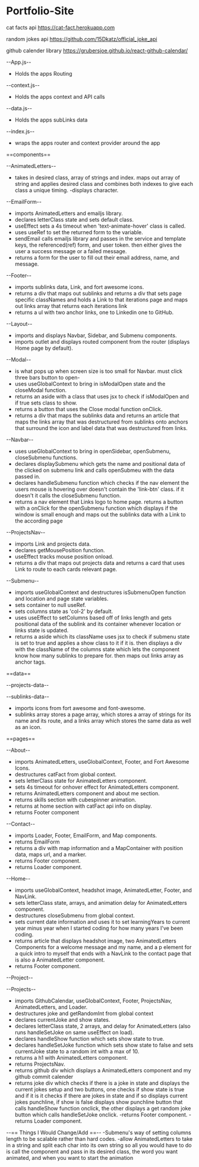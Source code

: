 # Portfolio-Site

cat facts api
https://cat-fact.herokuapp.com

random jokes api
https://github.com/15Dkatz/official_joke_api

github calender library
https://grubersjoe.github.io/react-github-calendar/

--App.js--

- Holds the apps Routing

--context.js--

- Holds the apps context and API calls

--data.js--

- Holds the apps subLinks data

--index.js--

- wraps the apps router and context provider around the app

==components==

--AnimatedLetters--

- takes in desired class, array of strings and index.
  maps out array of string and applies desired class and combines both indexes to give each class a unique timing.
  -displays character.

--EmailForm--

- imports AnimatedLetters and emailjs library.
- declares letterClass state and sets default class.
- useEffect sets a 4s timeout when 'text-animate-hover' class is called.
- uses useRef to set the returned form to the variable.
- sendEmail calls emailjs library and passes in the service and template keys, the referenced(ref) form, and user token. then either gives the user a success message or a failed message.
- returns a form for the user to fill out their email address, name, and message.

--Footer--

- imports sublinks data, Link, and fort awesome icons.
- returns a div that maps out sublinks and returns a div that sets page specific classNames and holds a Link to that iterations page and maps out links array that returns each iterations link
- returns a ul with two anchor links, one to Linkedin one to GitHub.

--Layout--

- imports and displays Navbar, Sidebar, and Submenu components.
- imports outlet and displays routed component from the router (displays Home page by default).

--Modal--

- is what pops up when screen size is too small for Navbar. must click three bars button to open-
- uses useGlobalContext to bring in isModalOpen state and the closeModal function.
- returns an aside with a class that uses jsx to check if isModalOpen and if true sets class to show.
- returns a button that uses the Close modal function onClick.
- returns a div that maps the sublinks data and returns an article that maps the links array that was destructured from sublinks onto anchors that surround the icon and label data that was destructured from links.

--Navbar--

- uses useGlobalContext to bring in openSidebar, openSubmenu, closeSubmenu functions.
- declares displaySubmenu which gets the name and positional data of the clicked on submenu link and calls openSubmeu with the data passed in.
- declares handleSubmenu function which checks if the nav element the users mouse is hovering over doesn't contain the 'link-btn' class. if it doesn't it calls the closeSubmenu function.
- returns a nav element that Links logo to home page.
  returns a button with a onClick for the openSubmenu function which displays if the window is small enough and maps out the sublinks data with a Link to the according page

--ProjectsNav--

- imports Link and projects data.
- declares getMousePosition function.
- useEffect tracks mouse position onload.
- returns a div that maps out projects data and returns a card that uses Link to route to each cards relevant page.

--Submenu--

- imports useGlobalContext and destructures isSubmenuOpen function and location and page state variables.
- sets container to null useRef.
- sets columns state as 'col-2' by default.
- uses useEffect to setColumns based off of links length and gets positional data of the sublink and its container whenever location or links state is updated.
- returns a aside which its className uses jsx to check if submenu state is set to true and applies a show class to it if it is. then displays a div with the className of the columns state which lets the component know how many sublinks to prepare for. then maps out links array as anchor tags.

==data==

--projects-data--

--sublinks-data--

- imports icons from fort awesome and font-awesome.
- sublinks array stores a page array, which stores a array of strings for its name and its route, and a links array which stores the same data as well as an icon.

==pages==

--About--

- imports AnimatedLetters, useGlobalContext, Footer, and Fort Awesome Icons.
- destructures catFact from global context.
- sets letterClass state for AnimatedLetters component.
- sets 4s timeout for onhover effect for AnimatedLetters component.
- returns AnimatedLetters component and about me section.
- returns skills section with cubespinner animation.
- returns at home section with catFact api info on display.
- returns Footer component

--Contact--

- imports Loader, Footer, EmailForm, and Map components.
- returns EmailForm
- returns a div with map information and a MapContainer with position data, maps url, and a marker.
- returns Footer component.
- returns Loader component.

--Home--

- imports useGlobalContext, headshot image, AnimatedLetter, Footer, and NavLink.
- sets letterClass state, arrays, and animation delay for AnimatedLetters component.
- destructures closeSubmenu from global context.
- sets current date information and uses it to set learningYears to current year minus year when I started coding for how many years I've been coding.
- returns article that displays headshot image, two AnimatedLetters Components for a welcome message and my name, and a p element for a quick intro to myself that ends with a NavLink to the contact page that is also a AnimatedLetter component.
- returns Footer component.

--Project--

--Projects--

- imports GithubCalendar, useGlobalContext, Footer, ProjectsNav, AnimatedLetters, and Loader.
- destructures joke and getRandomInt from global context
- declares currentJoke and show states.
- declares letterClass state, 2 arrays, and delay for AnimatedLetters (also runs handleSetJoke on same useEffect on load).
- declares handleShow function which sets show state to true.
- declares handleSetJoke function which sets show state to false and sets currentJoke state to a random int with a max of 10.
- returns a h1 with AnimatedLetters component.
- returns ProjectsNav.
- returns github div which displays a AnimatedLetters component and my github commit calender
- returns joke div which checks if there is a joke in state and displays the current jokes setup and two buttons, one checks if show state is true and if it is it checks if there are jokes in state and if so displays current jokes punchline, if show is false displays show punchline button that calls handleShow function onclick, the other displays a get random joke button which calls handleSetJoke onclick.
  -returns Footer component.
  -returns Loader component.

--== Things I Would Change/Add ==--
-Submenu's way of setting columns length to be scalable rather than hard codes.
-allow AnimatedLetters to take in a string and split each char into its own string so all you would have to do is call the component and pass in its desired class, the word you want animated, and when you want to start the animation
